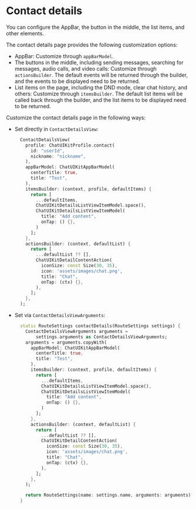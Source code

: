# Contact details

You can configure the AppBar, the button in the middle, the list items, and other elements.

The contact details page provides the following customization options:

- AppBar: Customize through `appBarModel`.
- The buttons in the middle, including sending messages, searching for messages, audio calls, and video calls: Customize through `actionsBuilder`. The default events will be returned through the builder, and the events to be displayed need to be returned.
- List items on the page, including the DND mode, clear chat history, and others: Customize through `itemsBuilder`. The default list items will be called back through the builder, and the list items to be displayed need to be returned. 

Customize the contact details page in the following ways:
   
- Set directly in `ContactDetailsView`:

    ```dart
      ContactDetailsView(
        profile: ChatUIKitProfile.contact(
          id: "userId",
          nickname: "nickname",
        ),
        appBarModel: ChatUIKitAppBarModel(
          centerTitle: true,
          title: "Test",
        ),
        itemsBuilder: (context, profile, defaultItems) {
          return [
            ...defaultItems,
            ChatUIKitDetailsListViewItemModel.space(),
            ChatUIKitDetailsListViewItemModel(
              title: "Add content",
              onTap: () {},
            )
          ];
        },
        actionsBuilder: (context, defaultList) {
          return [
            ...defaultList ?? [],
            ChatUIKitDetailContentAction(
              iconSize: const Size(30, 35),
              icon: 'assets/images/chat.png',
              title: "Chat",
              onTap: (ctx) {},
            ),
          ];
        },
      );
    ```

- Set via `ContactDetailsViewArguments`:

    ```dart
      static RouteSettings contactDetails(RouteSettings settings) {
        ContactDetailsViewArguments arguments =
            settings.arguments as ContactDetailsViewArguments;
        arguments = arguments.copyWith(
          appBarModel: ChatUIKitAppBarModel(
            centerTitle: true,
            title: "Test",
          ),
          itemsBuilder: (context, profile, defaultItems) {
            return [
              ...defaultItems,
              ChatUIKitDetailsListViewItemModel.space(),
              ChatUIKitDetailsListViewItemModel(
                title: "Add content",
                onTap: () {},
              )
            ];
          },
          actionsBuilder: (context, defaultList) {
            return [
              ...defaultList ?? [],
              ChatUIKitDetailContentAction(
                iconSize: const Size(30, 35),
                icon: 'assets/images/chat.png',
                title: "Chat",
                onTap: (ctx) {},
              ),
            ];
          },
        );
    
        return RouteSettings(name: settings.name, arguments: arguments);
      }
    ```